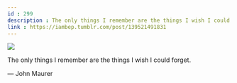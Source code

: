 ```yaml
---
id : 299
description : The only things I remember are the things I wish I could forget.
link : https://iambep.tumblr.com/post/139521491831
---
```


![](https://64.media.tumblr.com/7d80e1159fb19b03bdbbb6dca8e9ef68/tumblr_o2q542m29y1u3a9rjo1_500.jpg)

The only things I remember are the things I wish I could forget.

— John Maurer